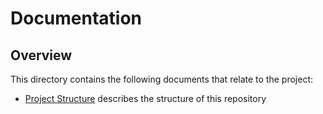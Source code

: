 # Documentation

## Overview

This directory contains the following documents that relate to the project:

- [Project Structure](./project-structure.md) describes the structure of this repository
